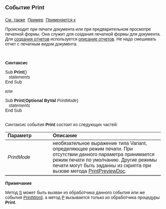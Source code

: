 ﻿<html>
<head>
<title>Системное событие Print</title>
</head>

<body>

<p><strong><font size="4" face="Arial">Событие Print<br>
<br>
</font></strong><font face="Arial"><a href="../scriptstproced.html">См. 
также</a>&nbsp; <a href="../Examples/E_AsDocPrint.html">Пример</a>&nbsp; <a
href="../Defs/doc.html">Применяется к</a></font></p>

<p class="label"><font face="Arial">Происходит при печати документа 
или при предварительном просмотре печатной формы. Она служит для создания 
печатной формы для документа. Для <a href="../Functions/Functions/CreateRepViewer.html">
создания отчетов</a> используется <a href="../Defs/report.html">описание отчетов</a>. 
Не надо смешивать отчет с печатным видом документа.</font></p>

<p class="label">&nbsp;</p>

<p class="label"><font face="Arial"><b>Синтаксис</b></font></p>

<p><font face="Arial">Sub <strong>Print</strong>()<br>
<em>&nbsp;&nbsp; statements</em><br>
End Sub</font></p>

<p><font face="Arial">или </font></p>

<p><font face="Arial">Sub <strong>Print</strong>(<strong>Optional 
ByVal</strong>
 <em>PrintMode</em>)<br>
<em>&nbsp;&nbsp; statements</em><br>
End Sub</font></p>

<p><font face="Arial"><br>
Синтаксис события <strong>Print</strong> состоит из следующих частей:</font></p>

<table border="1" cellPadding="5" cols="2" frame="below" rules="rows">
<TBODY>
  <tr vAlign="top">
    <td class="label" width="29%"><font face="Arial"><b>Параметр</b></font></td>
    <td class="label" width="71%"><font face="Arial"><strong>Описание</strong></font></td>
  </tr>
  <tr>
    <td width="29%"><em><font face="Arial">PrintMode</font></em></td>
    <td width="71%"><font face="Arial">необязательное выражение типа 
	Variant, определяющее режим печати. При отсутствии данного параметра 
	принимается режим печати по умолчанию. Другие режимы печати могут быть 
	заданны из скрипта при вызове метода <a href="../Functions/Functions/InterfaceManagment/PrintPreviewDoc.html">
	PrintPreviewDoc</a>.</font></td>
  </tr>
</table>

<p class="label"><font face="Arial"><b>Примечание</b></font></p>

<p class="label"><font face="Arial">Метод <a
href="../Functions/AsDocPrint/S.html">S</a> может быть вызван из обработчика 
данного события или же события <a
href="PrintWord.html">PrintWord</a>, а метод <a href="../Functions/AsDocPrint/P.html">
P</a>
вызывается только из обработчика процедуры <strong>Print</strong>.</font></p>
</body>
</html>
